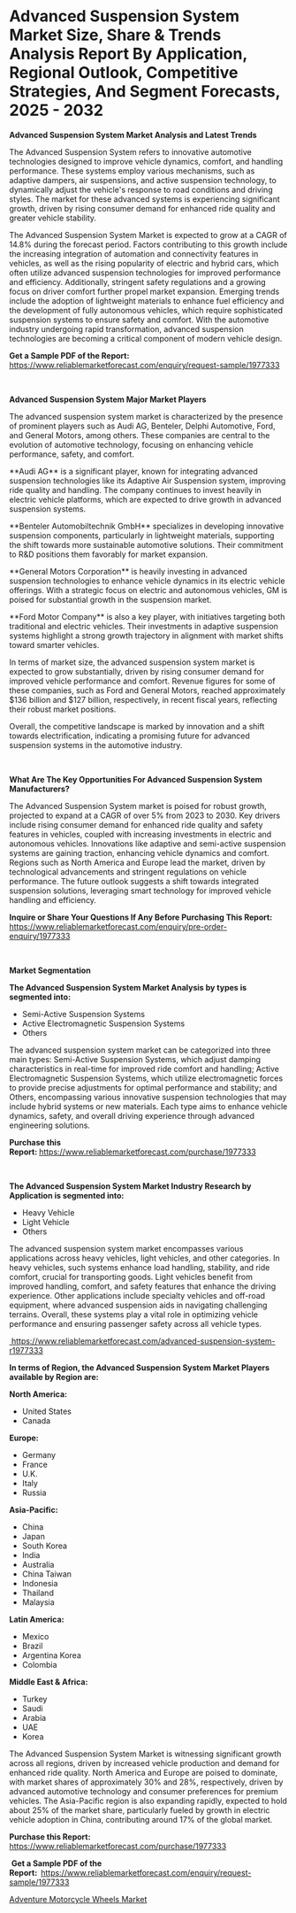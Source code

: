 <p><h1>Advanced Suspension System Market Size, Share & Trends Analysis Report By Application, Regional Outlook, Competitive Strategies, And Segment Forecasts, 2025 - 2032</h1></p><p><strong>Advanced Suspension System Market Analysis and Latest Trends</strong></p>
<p><p>The Advanced Suspension System refers to innovative automotive technologies designed to improve vehicle dynamics, comfort, and handling performance. These systems employ various mechanisms, such as adaptive dampers, air suspensions, and active suspension technology, to dynamically adjust the vehicle's response to road conditions and driving styles. The market for these advanced systems is experiencing significant growth, driven by rising consumer demand for enhanced ride quality and greater vehicle stability.</p><p>The Advanced Suspension System Market is expected to grow at a CAGR of 14.8% during the forecast period. Factors contributing to this growth include the increasing integration of automation and connectivity features in vehicles, as well as the rising popularity of electric and hybrid cars, which often utilize advanced suspension technologies for improved performance and efficiency. Additionally, stringent safety regulations and a growing focus on driver comfort further propel market expansion. Emerging trends include the adoption of lightweight materials to enhance fuel efficiency and the development of fully autonomous vehicles, which require sophisticated suspension systems to ensure safety and comfort. With the automotive industry undergoing rapid transformation, advanced suspension technologies are becoming a critical component of modern vehicle design.</p></p>
<p><strong>Get a Sample PDF of the Report:&nbsp;</strong> <a href="https://www.reliablemarketforecast.com/enquiry/request-sample/1977333?utm_campaign=2478&utm_medium=2&utm_source=Github&utm_content=ia&utm_term=30032025&utm_id=advanced-suspension-system">https://www.reliablemarketforecast.com/enquiry/request-sample/1977333</a></p>
<p>&nbsp;</p>
<p><strong>Advanced Suspension System Major Market Players</strong></p>
<p><p>The advanced suspension system market is characterized by the presence of prominent players such as Audi AG, Benteler, Delphi Automotive, Ford, and General Motors, among others. These companies are central to the evolution of automotive technology, focusing on enhancing vehicle performance, safety, and comfort.</p><p>**Audi AG** is a significant player, known for integrating advanced suspension technologies like its Adaptive Air Suspension system, improving ride quality and handling. The company continues to invest heavily in electric vehicle platforms, which are expected to drive growth in advanced suspension systems.</p><p>**Benteler Automobiltechnik GmbH** specializes in developing innovative suspension components, particularly in lightweight materials, supporting the shift towards more sustainable automotive solutions. Their commitment to R&D positions them favorably for market expansion.</p><p>**General Motors Corporation** is heavily investing in advanced suspension technologies to enhance vehicle dynamics in its electric vehicle offerings. With a strategic focus on electric and autonomous vehicles, GM is poised for substantial growth in the suspension market.</p><p>**Ford Motor Company** is also a key player, with initiatives targeting both traditional and electric vehicles. Their investments in adaptive suspension systems highlight a strong growth trajectory in alignment with market shifts toward smarter vehicles.</p><p>In terms of market size, the advanced suspension system market is expected to grow substantially, driven by rising consumer demand for improved vehicle performance and comfort. Revenue figures for some of these companies, such as Ford and General Motors, reached approximately $136 billion and $127 billion, respectively, in recent fiscal years, reflecting their robust market positions.</p><p>Overall, the competitive landscape is marked by innovation and a shift towards electrification, indicating a promising future for advanced suspension systems in the automotive industry.</p></p>
<p>&nbsp;</p>
<p><strong>What Are The Key Opportunities For Advanced Suspension System Manufacturers?</strong></p>
<p><p>The Advanced Suspension System market is poised for robust growth, projected to expand at a CAGR of over 5% from 2023 to 2030. Key drivers include rising consumer demand for enhanced ride quality and safety features in vehicles, coupled with increasing investments in electric and autonomous vehicles. Innovations like adaptive and semi-active suspension systems are gaining traction, enhancing vehicle dynamics and comfort. Regions such as North America and Europe lead the market, driven by technological advancements and stringent regulations on vehicle performance. The future outlook suggests a shift towards integrated suspension solutions, leveraging smart technology for improved vehicle handling and efficiency.</p></p>
<p><strong>Inquire or Share Your Questions If Any Before Purchasing This Report:</strong> <a href="https://www.reliablemarketforecast.com/enquiry/pre-order-enquiry/1977333?utm_campaign=2478&utm_medium=2&utm_source=Github&utm_content=ia&utm_term=30032025&utm_id=advanced-suspension-system">https://www.reliablemarketforecast.com/enquiry/pre-order-enquiry/1977333</a></p>
<p>&nbsp;</p>
<p><strong>Market Segmentation</strong></p>
<p><strong>The Advanced Suspension System Market Analysis by types is segmented into:</strong></p>
<p><ul><li>Semi-Active Suspension Systems</li><li>Active Electromagnetic Suspension Systems</li><li>Others</li></ul></p>
<p><p>The advanced suspension system market can be categorized into three main types: Semi-Active Suspension Systems, which adjust damping characteristics in real-time for improved ride comfort and handling; Active Electromagnetic Suspension Systems, which utilize electromagnetic forces to provide precise adjustments for optimal performance and stability; and Others, encompassing various innovative suspension technologies that may include hybrid systems or new materials. Each type aims to enhance vehicle dynamics, safety, and overall driving experience through advanced engineering solutions.</p></p>
<p><strong>Purchase this Report:&nbsp;</strong><a href="https://www.reliablemarketforecast.com/purchase/1977333?utm_campaign=2478&utm_medium=2&utm_source=Github&utm_content=ia&utm_term=30032025&utm_id=advanced-suspension-system">https://www.reliablemarketforecast.com/purchase/1977333</a></p>
<p>&nbsp;</p>
<p><strong>The Advanced Suspension System Market Industry Research by Application is segmented into:</strong></p>
<p><ul><li>Heavy Vehicle</li><li>Light Vehicle</li><li>Others</li></ul></p>
<p><p>The advanced suspension system market encompasses various applications across heavy vehicles, light vehicles, and other categories. In heavy vehicles, such systems enhance load handling, stability, and ride comfort, crucial for transporting goods. Light vehicles benefit from improved handling, comfort, and safety features that enhance the driving experience. Other applications include specialty vehicles and off-road equipment, where advanced suspension aids in navigating challenging terrains. Overall, these systems play a vital role in optimizing vehicle performance and ensuring passenger safety across all vehicle types.</p></p>
<p><a href="https://www.reliablemarketforecast.com/advanced-suspension-system-r1977333?utm_campaign=2478&utm_medium=2&utm_source=Github&utm_content=ia&utm_term=30032025&utm_id=advanced-suspension-system">&nbsp;https://www.reliablemarketforecast.com/advanced-suspension-system-r1977333</a></p>
<p><strong>In terms of Region, the Advanced Suspension System Market Players available by Region are:</strong></p>
<p>
    <p> <strong> North America: </strong>
        <ul>
            <li>United States</li>
            <li>Canada</li>
        </ul>
        </p> 
    <p> <strong> Europe: </strong>
        <ul>
            <li>Germany</li>
            <li>France</li>
            <li>U.K.</li>
            <li>Italy</li>
            <li>Russia</li>
        </ul>
        </p> 
    <p> <strong> Asia-Pacific: </strong>
        <ul>
            <li>China</li>
            <li>Japan</li>
            <li>South Korea</li>
            <li>India</li>
            <li>Australia</li>
            <li>China Taiwan</li>
            <li>Indonesia</li>
            <li>Thailand</li>
            <li>Malaysia</li>
        </ul>
        </p> 
    <p> <strong> Latin America: </strong>
        <ul>
            <li>Mexico</li>
            <li>Brazil</li>
            <li>Argentina Korea</li>
            <li>Colombia</li>
        </ul>
        </p> 
    <p> <strong> Middle East & Africa: </strong>
        <ul>
            <li>Turkey</li>
            <li>Saudi</li>
            <li>Arabia</li>
            <li>UAE</li>
            <li>Korea</li>
        </ul>
    </p>
    </p>
<p><p>The Advanced Suspension System Market is witnessing significant growth across all regions, driven by increased vehicle production and demand for enhanced ride quality. North America and Europe are poised to dominate, with market shares of approximately 30% and 28%, respectively, driven by advanced automotive technology and consumer preferences for premium vehicles. The Asia-Pacific region is also expanding rapidly, expected to hold about 25% of the market share, particularly fueled by growth in electric vehicle adoption in China, contributing around 17% of the global market.</p></p>
<p><strong>Purchase this Report: </strong><a href="https://www.reliablemarketforecast.com/purchase/1977333?utm_campaign=2478&utm_medium=2&utm_source=Github&utm_content=ia&utm_term=30032025&utm_id=advanced-suspension-system">https://www.reliablemarketforecast.com/purchase/1977333</a></p>
<p>&nbsp;<strong>Get a Sample PDF of the Report:&nbsp;&nbsp;</strong><a href="https://www.reliablemarketforecast.com/enquiry/request-sample/1977333?utm_campaign=2478&utm_medium=2&utm_source=Github&utm_content=ia&utm_term=30032025&utm_id=advanced-suspension-system">https://www.reliablemarketforecast.com/enquiry/request-sample/1977333</a></p>
<p><strong></strong></p>
<p><p><a href="https://github.com/arvelm4nthig/Market-Research-Report-List-1/blob/main/adventure-motorcycle-wheels-market.md?utm_campaign=2478&utm_medium=2&utm_source=Github&utm_content=ia&utm_term=30032025&utm_id=advanced-suspension-system">Adventure Motorcycle Wheels Market</a></p></p>